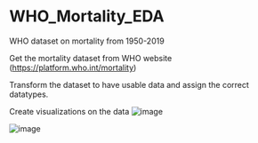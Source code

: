 # WHO_Mortality_EDA
WHO dataset on mortality from 1950-2019

Get the mortality dataset from WHO website (https://platform.who.int/mortality)

Transform the dataset to have usable data and assign the correct datatypes.

Create visualizations on the data
![image](https://github.com/user-attachments/assets/9a455b66-ed3d-479e-acc2-e710be51cc29)


![image](https://github.com/user-attachments/assets/18eb4997-8088-4907-b8eb-cd7ed908ff5c)
